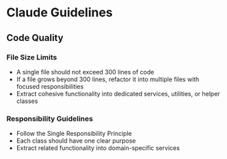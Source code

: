 # Claude Guidelines

## Code Quality

### File Size Limits
- A single file should not exceed 300 lines of code
- If a file grows beyond 300 lines, refactor it into multiple files with focused responsibilities
- Extract cohesive functionality into dedicated services, utilities, or helper classes

### Responsibility Guidelines
- Follow the Single Responsibility Principle
- Each class should have one clear purpose
- Extract related functionality into domain-specific services